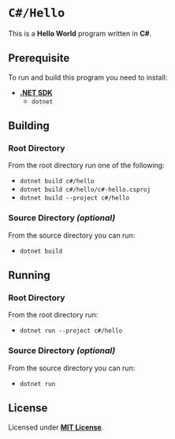 # `C#/Hello`

This is a **Hello World** program written in **C#**.

## Prerequisite

To run and build this program you need to install:

* [**.NET SDK**](https://dotnet.microsoft.com/)
  * `dotnet`

## Building

### Root Directory

From the root directory run one of the following:

* `dotnet build c#/hello`
* `dotnet build c#/hello/c#-hello.csproj`
* `dotnet build --project c#/hello`

### Source Directory _(optional)_

From the source directory you can run:

* `dotnet build`

## Running

### Root Directory

From the root directory run:

* `dotnet run --project c#/hello`

### Source Directory _(optional)_

From the source directory you can run:

* `dotnet run`

## License

Licensed under [**MIT License**](https://github.com/altersabeh/codes/blob/main/LICENSE).
